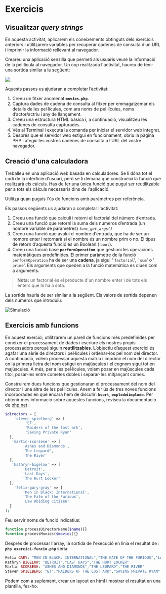 # Exercicis

## Visualitzar _query strings_

En aquesta activitat, aplicarem els coneixements obtinguts dels exercicis anteriors i utilitzarem variables per recuperar cadenes de consulta d’un URL i imprimir la informació rellevant al navegador.

Creareu una aplicació senzilla que permeti als usuaris veure la informació de la pel·lícula al navegador. Un cop realitzada l'activitat, haureu de tenir una sortida similar a la següent:

![](https://s3.amazonaws.com/thinkific/file\_uploads/59347/images/99f/9c9/a72/C14196\_01\_16.png)

Aquests passos us ajudaran a completar l’activitat:

1. Creeu un fitxer anomenat **`movies.php`**.
2. Captura dades de cadena de consulta al fitxer per emmagatzemar els detalls de les pel·lícules, com ara noms de pel·lícules, noms d’actor/actriu i any de llançament.
3. Creeu una estructura HTML bàsica i, a continuació, visualitzeu les cadenes de consulta capturades.
4. Vés al Terminal i executa la comanda per iniciar el servidor web integrat.
5. Després que el servidor web estigui en funcionament, obriu la pàgina PHP i afegiu les vostres cadenes de consulta a l’URL del vostre navegador.

## Creació d'una calculadora

Treballeu en una aplicació web basada en calculadores. Se li dóna tot el codi de la interfície d'usuari, però se li demana que construeixi la funció que realitzarà els càlculs. Has de fer una única funció que pugui ser reutilitzable per a tots els càlculs necessaris dins de l'aplicació.

Utilitza quan puguis l'ús de funcions amb paràmetres per referència.

Els passos següents us ajudaran a completar l'activitat:

1. Creeu una funció que calculi i retorni el factorial del número d’entrada.
2. Creeu una funció que retorni la suma dels números d’entrada (un nombre variable de paràmetres) _`func_get_args()`_
3. Creeu una funció que avalui el nombre d'entrada, que ha de ser un nombre enter i retornarà si el nombre és un nombre prim o no. El tipus de retorn d’aquesta funció és un Boolean ( `bool`).
4. Creeu una funció base **`performOperation`** que gestioni les operacions matemàtiques predefinides. El primer paràmetre de la funció `performOperation` ha de ser una **cadena**, ja sigui ' `factorial`', ' `sum`' o ' `prime`'. Els arguments que queden a la funció matemàtica es diuen com a arguments.

> **Nota:** un factorial és el producte d'un nombre enter i de tots els enters que hi ha a sota.

La sortida hauria de ser similar a la següent. Els valors de sortida depenen dels números que introduïu:

![Simulació](https://s3.amazonaws.com/thinkific/file\_uploads/59347/images/a98/c42/ac8/C14196\_04\_17.png)

## Exercicis amb funcions

En aquest exercici, utilitzarem un parell de funcions més predefinides per conèixer el processament de dades i escriure els nostres propis processadors perquè siguin **reutilitzables**. L’objectiu d’aquest exercici és agafar una sèrie de directors i pel·lícules i ordenar-los pel nom del director. A continuació, volem processar aquesta matriu i imprimir el nom del director on la primera lletra del nom estigui en majúscules i el cognom sigui tot en majúscules. A més, per a les pel·lícules, volem posar en majúscules cada títol, posar-les entre cometes dobles i separar-les mitjançant comes.

Construirem dues funcions que gestionaran el processament del nom del director i una altra de les pel·lícules. Anem a fer ús de tres noves funcions incorporades en què encara hem de discutir: **`ksort`**, **`explode`i`implode`**. Per obtenir més informació sobre aquestes funcions, reviseu la documentació de [php.net](http://php.net/) :

```php
$directors = [    
    'steven-spielberg' => [
         'ET',
         'Raiders of the lost ark',
         'Saving Private Ryan'
  ],
   'martin-scorsese' => [
        'Ashes and Diamonds',
        'The Leopard',
        'The River'
  ],
   'kathryn-bigelow' => [
        'Detroit',
        'Last Days',
        'The Hurt Locker'
  ],
    'felix-gary-gray' => [
        'Men in Black: International',
        'The Fate of the Furious',
        'Law Abiding Citizen'
  ]
];
```

Feu servir noms de funció indicatius:

```php
function processDirectorName($name){}
function processMovies($movies){}
```

Després de processar l'array, la sortida de l'execució en línia el resultat de : **`php exercici-funcio.php`** seria:

```php
Felix GARY: "MEN IN BLACK: INTERNATIONAL","THE FATE OF THE FURIOUS","LAW ABIDING CITIZEN"
Kathryn BIGELOW: "DETROIT","LAST DAYS","THE HURT LOCKER"
Martin SCORSESE: "ASHES AND DIAMONDS","THE LEOPARD","THE RIVER"
Steven SPIELBERG: "ET","RAIDERS OF THE LOST ARK","SAVING PRIVATE RYAN"
```

Podem com a suplement, crear un layout en html i mostrar el resultat en una plantilla, fes-ho.
